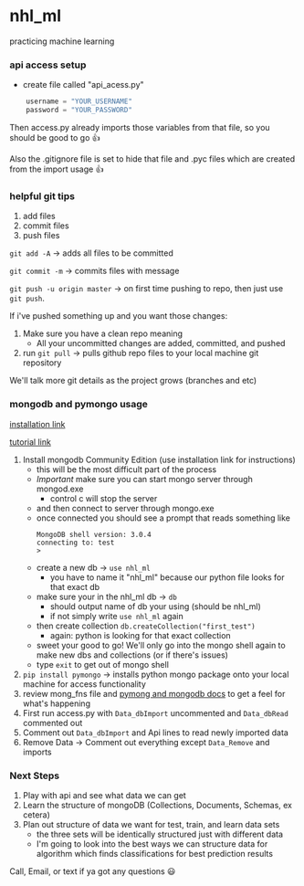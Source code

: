 # nhl_ml
practicing machine learning

### api access setup
- create file called "api_acess.py"
```python
    username = "YOUR_USERNAME"
    password = "YOUR_PASSWORD"
```

Then access.py already imports those variables from that file,
so you should be good to go :thumbsup:

Also the .gitignore file is set to hide that file and .pyc files which are created from the import usage :thumbsup:

### helpful git tips
1. add files
2. commit files
3. push files

`git add -A` -> adds all files to be committed

`git commit -m` -> commits files with message

`git push -u origin master` -> on first time pushing to repo, then just use `git push`.

If i've pushed something up and you want those changes:
1. Make sure you have a clean repo meaning
    - All your uncommitted changes are added, committed, and pushed
2. run `git pull` -> pulls github repo files to your local machine git repository

We'll talk more git details as the project grows (branches and etc)

### mongodb and pymongo usage
[installation link](https://docs.mongodb.com/manual/installation/)

[tutorial link](http://api.mongodb.com/python/current/tutorial.html)

1. Install mongodb Community Edition (use installation link for instructions)
    - this will be the most difficult part of the process
    - *Important* make sure you can start mongo server through mongod.exe
        - control c will stop the server
    - and then connect to server through mongo.exe
    - once connected you should see a prompt that reads something like
        ```
        MongoDB shell version: 3.0.4
        connecting to: test
        >
        ```
    - create a new db -> `use nhl_ml`
        - you have to name it "nhl_ml" because our python file looks for that exact db
    - make sure your in the nhl_ml db -> `db`
        - should output name of db your using (should be nhl_ml)
        - if not simply write `use nhl_ml` again
    - then create collection `db.createCollection("first_test")`
        - again: python is looking for that exact collection
    - sweet your good to go! We'll only go into the mongo shell again to make new dbs and collections (or if there's issues)
    - type `exit` to get out of mongo shell
2. `pip install pymongo` -> installs python mongo package onto your local machine for access functionality
3. review mong_fns file and [pymong and mongodb docs](https://docs.mongodb.com/getting-started/python/client/) to get a feel for what's happening
4. First run access.py with `Data_dbImport` uncommented and `Data_dbRead` commented out
5. Comment out `Data_dbImport` and Api lines to read newly imported data
6. Remove Data -> Comment out everything except `Data_Remove` and imports

### Next Steps
1. Play with api and see what data we can get
2. Learn the structure of mongoDB (Collections, Documents, Schemas, ex cetera)
2. Plan out structure of data we want for test, train, and learn data sets
    - the three sets will be identically structured just with different data
    - I'm going to look into the best ways we can structure data for algorithm which finds classifications for best prediction results


Call, Email, or text if ya got any questions :smiley:
